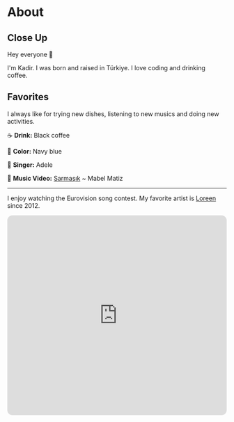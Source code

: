 # About


## Close Up

Hey everyone 👋

I'm Kadir. I was born and raised in Türkiye. I love coding and drinking coffee.

## Favorites

I always like for trying new dishes, listening to new musics and doing new activities.

☕️ **Drink:** Black coffee

🌈 **Color:** Navy blue

🎤 **Singer:** Adele

🎵 **Music Video:** [Sarmaşık](https://youtu.be/weVh_KolH1E) ~ Mabel Matiz

---

I enjoy watching the Eurovision song contest. My favorite artist is [Loreen](https://www.instagram.com/loreenofficial/) since 2012.

<iframe style="border-radius:12px" src="https://open.spotify.com/embed/playlist/6dIfoJYnh3Qif1N4AYmfkf?utm_source=generator&theme=0" width="100%" height="460" frameBorder="0" allowfullscreen="" allow="autoplay; clipboard-write; encrypted-media; fullscreen; picture-in-picture" loading="lazy"></iframe>


